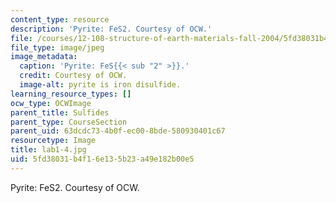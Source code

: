 ```yaml
---
content_type: resource
description: 'Pyrite: FeS2. Courtesy of OCW.'
file: /courses/12-108-structure-of-earth-materials-fall-2004/5fd38031b4f16e135b23a49e182b00e5_lab1-4.jpg
file_type: image/jpeg
image_metadata:
  caption: 'Pyrite: FeS{{< sub "2" >}}.'
  credit: Courtesy of OCW.
  image-alt: pyrite is iron disulfide.
learning_resource_types: []
ocw_type: OCWImage
parent_title: Sulfides
parent_type: CourseSection
parent_uid: 63dcdc73-4b0f-ec00-8bde-580930401c67
resourcetype: Image
title: lab1-4.jpg
uid: 5fd38031-b4f1-6e13-5b23-a49e182b00e5
---
```

Pyrite: FeS2. Courtesy of OCW.

